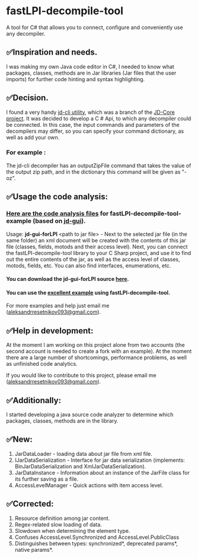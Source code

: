 # fastLPI-decompile-tool
A tool for C# that allows you to connect, configure and conveniently use any decompiler.

## ✅Inspiration and needs.
I was making my own Java code editor in C#, I needed to know what packages, classes, methods are in Jar libraries (Jar files that the user imports) for further code hinting and syntax highlighting.

## ✅Decision.
I found a very handy <a href="https://github.com/intoolswetrust/jd-cli">jd-cli utility</a>, which was a branch of the <a href="https://github.com/java-decompiler/jd-core">JD-Core project</a>. It was decided to develop a C # Api, to which any decompiler could be connected. In this case, the input commands and parameters of the decompilers may differ, so you can specify your command dictionary, as well as add your own.

### For example :
The jd-cli decompiler has an outputZipFile command that takes the value of the output zip path, and in the dictionary this command will be given as "-oz".

## ✅Usage the code analysis: 
### <a href="https://github.com/aleksandrresetnikov/fastLPI-decompile-tool/blob/main/Files/jd-gui-forLPI/jd-gui-forLPI.jar">Here are the code analysis files</a> for fastLPI-decompile-tool-example (based on <a href="https://github.com/java-decompiler/jd-gui">jd-gui</a>).

Usage: <strong>jd-gui-forLPI </strong>\<path to jar file\> - Next to the selected jar file (in the same folder) an xml document will be created with the contents of this jar file (classes, fields, motods and their access level). Next, you can connect the fastLPI-decompile-tool library to your C Sharp project, and use it to find out the entire contents of the jar, as well as the access level of classes, motods, fields, etc. You can also find interfaces, enumerations, etc.

#### You can download the jd-gui-forLPI source <a href="https://github.com/aleksandrresetnikov/fastLPI-decompile-tool/blob/main/Files/jd-gui-forLPI/source%20code.zip">here</a>.
#### You can use the <a href="https://github.com/flyingmessages/fastLPI-decompile-tool-example">excellent example</a> using fastLPI-decompile-tool.

For more examples and help just email me (aleksandrresetnikov093@gmail.com).

## ✅Help in development:
At the moment I am working on this project alone from two accounts (the second account is needed to create a fork with an example). At the moment there are a large number of shortcomings, performance problems, as well as unfinished code analytics. 

If you would like to contribute to this project, please email me (aleksandrresetnikov093@gmail.com).

## ✅Additionally:
I started developing a java source code analyzer to determine which packages, classes, methods are in the library.

## ✅New:
1. JarDataLoader - loading data about jar file from xml file.
2. IJarDataSerialization - Interface for jar data serialization (implements: BinJarDataSerialization and XmlJarDataSerialization).
3. JarDataInstance - Information about an instance of the JarFile class for its further saving as a file.
4. AccessLevelManager - Quick actions with item access level.

## ✅Corrected:
1. Resource definition among jar content.
2. Regex-related slow loading of data.
3. Slowdown when determining the element type.
4. Confuses AccessLevel.Synchronized and AccessLevel.PublicClass
5. Distinguishes between types: synchronized*, deprecated params*, native params*.
